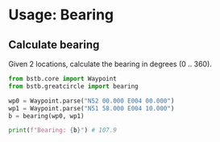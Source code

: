 # Usage: Bearing

## Calculate bearing

Given 2 locations, calculate the bearing in degrees (0 .. 360).

```python
from bstb.core import Waypoint
from bstb.greatcircle import bearing

wp0 = Waypoint.parse("N52 00.000 E004 00.000")
wp1 = Waypoint.parse("N51 58.000 E004 10.000")
b = bearing(wp0, wp1)

print(f"Bearing: {b}") # 107.9
```
